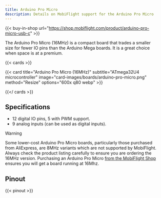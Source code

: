 ```yaml
---
title: Arduino Pro Micro
description: Details on MobiFlight support for the Arduino Pro Micro
---
```


{{< buy-in-shop url="https://shop.mobiflight.com/product/arduino-pro-micro-usb-c" >}}

The Arduino Pro Micro (16MHz) is a compact board that trades a smaller size for fewer IO pins than the Arduino Mega boards. It is a great choice when space is at a premium.

{{< cards >}}

{{< card title="Arduino Pro Micro (16MHz)" subtitle="ATmega32U4 microcontroller" image="card-images/boards/arduino-pro-micro.png" method="Resize" options="600x q80 webp" >}}

{{</ cards >}}

## Specifications

- 12 digital IO pins, 5 with PWM support.
- 9 analog inputs (can be used as digital inputs).

> [!WARNING]
> Some lower-cost Arduino Pro Micro boards, particularly those purchased from AliExpress, are 8MHz
> variants which are not supported by MobiFlight. Always check the product listing carefully to ensure
> you are ordering the 16MHz version. Purchasing an Arduino Pro Micro
> [from the MobiFlight Shop](https://shop.mobiflight.com/product/arduino-pro-micro-usb-c) ensures
> you will get a board running at 16Mhz.

## Pinout

{{< pinout >}}
